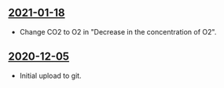## [2021-01-18](https://github.com/faktaoklimatu/graphics/blob/fae3ec921cb635ca1bed3e525d0575d45795f1b2/data-visualization/climate-indicators/world/schema-of-climate-change/en-climate-change-schema.ai)

- Change CO2 to O2 in "Decrease in the concentration of O2".

## [2020-12-05](https://github.com/faktaoklimatu/graphics/blob/727f21105d468e2396f5c0a82312c8429c850442/Data%20visualization/Climate%20indicators/World/Schema%20of%20climate%20change/en-climate-change-schema.ai)

- Initial upload to git.

